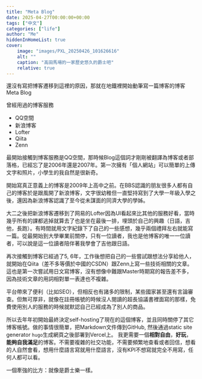 ```yaml
---
title: "Meta Blog"
date: 2025-04-27T00:00:00+00:00
tags: ["中文"]
categories: ["life"]
author: "Me"
hiddenInHomeList: true
cover:
    image: "images/PXL_20250426_101626616"
    alt: ""
    caption: "高田馬場的一家歷史悠久的爵士吧"
    relative: true
---
```


還沒有寫把博客遷移到這裡的原因，那就在地鐵裡開始動筆寫一篇博客的博客 Meta Blog

曾經用過的博客服務

- QQ空間
- 新浪博客
- Lofter
- Qiita
- Zenn

最開始接觸到博客服務是QQ空間，那時候Blog這個詞才剛剛被翻譯為博客或者部落格，已經忘了是2006年還是2007年。第一次擁有「個人網站」可以簡單的上傳文字和照片，小學生的我自然是很新奇。

開始寫真正意義上的博客是2009年上高中之前。在BBS認識的朋友很多人都有自己的博客於是跟風開了新浪博客，文字很幼稚但一直堅持寫到了大學一年級入學之後，還因為新浪博客認識了至今從未謀面的同濟大學的學姊。

大二之後把新浪博客遷移到了网易的Lofter因為UI看起來比其他的服務好看，當時幾乎所有的課都逃掉就算去了也是坐在最後一排，埋頭於自己的興趣（日語，吉他，長跑）。有時間就用文字紀錄下了自己的一些感想，幾乎兩個禮拜左右就能寫一篇。從最開始到大學畢業前關停，只有一位讀者，我也是他博客的唯一一位讀者，可以說是這一位讀者陪伴著我學會了吉他跟日語。

再次接觸到博客已經過了5, 6年，工作後想把自己的一些嘗試跟想法分享給他人，就開始在Qiita（差不多等價於中國的CSDN）跟Zenn上寫一些技術相關的文章。這也是第一次嘗試用日文寫博客，沒有想像中難跟Master時期寫的報告差不多，因為技術文章的用詞相對單一表達也不複雜。

平台帶來了便利（比如SEO），但相反也有諸多的限制，某些國家甚至還有言論審查。但無可厚非，就像在註冊帳號的時候沒人閱讀的超長協議書裡面寫的那樣，免費使用別人的服務的時候就默認自己已經成為了別人的商品。

所以去年年初開始最終決定self-hosting了現在的這個博客，並且同時關停了其它博客帳號。做的事情很簡單，把Markdown文件傳到GitHub, 然後通過static site generator `hugo`生成網頁之後部署到Vercel上。
我更需要一個**相對自由**，**好玩**， **能夠自我滿足**的博客。不需要複雜的社交功能，不需要頻繁地查看或者回信，想看的人自然會看，想用什麼語言寫就用什麼語言，沒有KPI不想寫就完全不用寫，任何人都可以看。

一個牽強的比方：就像是爵士樂一樣。
